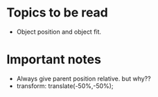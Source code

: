 # Topics to be read

- Object position and object fit.

# Important notes

- Always give parent position relative. but why??
- transform: translate(-50%,-50%);
